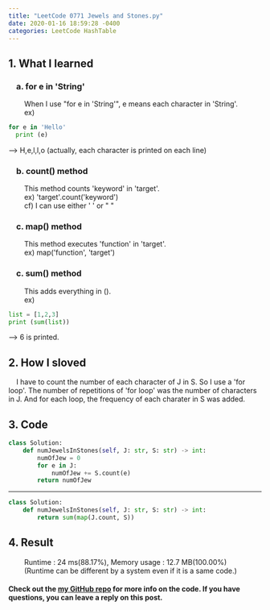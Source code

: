 ```yaml
---
title: "LeetCode 0771 Jewels and Stones.py"
date: 2020-01-16 18:59:28 -0400
categories: LeetCode HashTable
---
```


## 1. What I learned
### &nbsp;&nbsp;&nbsp;&nbsp;a. for e in 'String'
&nbsp;&nbsp;&nbsp;&nbsp;&nbsp;&nbsp;&nbsp;&nbsp;When I use "for e in 'String'", e means each character in 'String'.    
&nbsp;&nbsp;&nbsp;&nbsp;&nbsp;&nbsp;&nbsp;&nbsp;ex)
```python
for e in 'Hello'
  print (e)
```
--> H,e,l,l,o (actually, each character is printed on each line)

### &nbsp;&nbsp;&nbsp;&nbsp;b. count() method
&nbsp;&nbsp;&nbsp;&nbsp;&nbsp;&nbsp;&nbsp;&nbsp;This method counts 'keyword' in 'target'.  
&nbsp;&nbsp;&nbsp;&nbsp;&nbsp;&nbsp;&nbsp;&nbsp;ex) 'target'.count('keyword')  
&nbsp;&nbsp;&nbsp;&nbsp;&nbsp;&nbsp;&nbsp;&nbsp;cf) I can use either ' ' or " "

### &nbsp;&nbsp;&nbsp;&nbsp;c. map() method
&nbsp;&nbsp;&nbsp;&nbsp;&nbsp;&nbsp;&nbsp;&nbsp;This method executes 'function' in 'target'.  
&nbsp;&nbsp;&nbsp;&nbsp;&nbsp;&nbsp;&nbsp;&nbsp;ex) map('function', 'target')  

### &nbsp;&nbsp;&nbsp;&nbsp;c. sum() method
&nbsp;&nbsp;&nbsp;&nbsp;&nbsp;&nbsp;&nbsp;&nbsp;This adds everything in ().  
&nbsp;&nbsp;&nbsp;&nbsp;&nbsp;&nbsp;&nbsp;&nbsp;ex)  
```python
list = [1,2,3]
print (sum(list))
```  
--> 6 is printed.

## 2. How I sloved
&nbsp;&nbsp;&nbsp;&nbsp;I have to count the number of each character of J in S. So I use a 'for loop'. The number of repetitions of 'for loop' was the number of characters in J. And for each loop, the frequency of each charater in S was added.

## 3. Code
```python
class Solution:
    def numJewelsInStones(self, J: str, S: str) -> int:
        numOfJew = 0
        for e in J:
            numOfJew += S.count(e)
        return numOfJew
```
---

```python
class Solution:
    def numJewelsInStones(self, J: str, S: str) -> int:
        return sum(map(J.count, S))
```

## 4. Result
&nbsp;&nbsp;&nbsp;&nbsp;&nbsp;&nbsp;&nbsp;&nbsp;Runtime : 24 ms(88.17%), Memory usage : 12.7 MB(100.00%)  
&nbsp;&nbsp;&nbsp;&nbsp;&nbsp;&nbsp;&nbsp;&nbsp;(Runtime can be different by a system even if it is a same code.)

#### Check out the [my GitHub repo][hyuk-gh] for more info on the code. If you have questions, you can leave a reply on this post.

[hyuk-gh]:   https://github.com/dlgur1994/StudyAlgorithms/tree/master/leetcode
